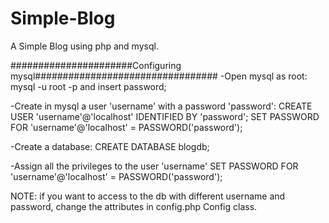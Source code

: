# Simple-Blog
A Simple Blog using php and mysql. 

######################Configuring mysql#################################
-Open mysql as root: mysql -u root -p and insert password;

-Create in mysql a user 'username' with a password 'password': 
  CREATE USER 'username'@'localhost' IDENTIFIED BY 'password';
  SET PASSWORD FOR 'username'@'localhost' = PASSWORD('password');

-Create a database:
  CREATE DATABASE blogdb;

-Assign all the privileges to the user 'username'
  SET PASSWORD FOR 'username'@'localhost' = PASSWORD('password');


NOTE: if you want to access to the db with different username and password, 
      change the attributes in config.php Config class.



